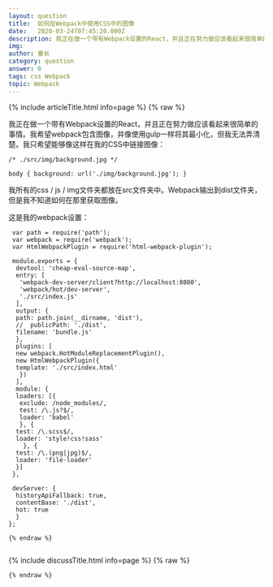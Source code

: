 ```yaml
---
layout: question
title:  如何在Webpack中使用CSS中的图像
date:   2020-03-24T07:45:20.000Z
description: 我正在做一个带有Webpack设置的React，并且正在努力做应该看起来很简单的事情。我希望webpack包含图像，并像使用gulp一样将其最小化，但我无...
img: 
author: 番长
category: question
answer: 0
tags: css Webpack
topic: Webpack
---
```

<div class="article-root">
  <div class="article">
    {% include articleTitle.html info=page %}
    {% raw %}
    <div class="article-content"><p><font style="vertical-align: inherit;"><font style="vertical-align: inherit;">我正在做一个带有Webpack设置的React，并且正在努力做应该看起来很简单的事情。</font><font style="vertical-align: inherit;">我希望webpack包含图像，并像使用gulp一样将其最小化，但我无法弄清楚。</font><font style="vertical-align: inherit;">我只希望能够像这样在我的CSS中链接图像：</font></font></p>

<pre><code>/* ./src/img/background.jpg */<font></font>
<font></font>
body { background: url('./img/background.jpg'); }<font></font>
</code></pre>

<p><font style="vertical-align: inherit;"><font style="vertical-align: inherit;">我所有的css / js / img文件夹都放在src文件夹中。</font><font style="vertical-align: inherit;">Webpack输出到dist文件夹，但是我不知道如何在那里获取图像。</font></font></p>

<p><font style="vertical-align: inherit;"><font style="vertical-align: inherit;">这是我的webpack设置：</font></font></p>

<pre><code> var path = require('path');<font></font>
 var webpack = require('webpack');<font></font>
 var HtmlWebpackPlugin = require('html-webpack-plugin');<font></font>
<font></font>
 module.exports = {<font></font>
  devtool: 'cheap-eval-source-map',<font></font>
  entry: [<font></font>
   'webpack-dev-server/client?http://localhost:8080',<font></font>
   'webpack/hot/dev-server',<font></font>
   './src/index.js'<font></font>
  ],<font></font>
  output: {<font></font>
  path: path.join(__dirname, 'dist'),<font></font>
  //  publicPath: './dist',<font></font>
  filename: 'bundle.js'<font></font>
  },<font></font>
  plugins: [<font></font>
  new webpack.HotModuleReplacementPlugin(),<font></font>
  new HtmlWebpackPlugin({<font></font>
  template: './src/index.html'<font></font>
   })<font></font>
  ],<font></font>
  module: {<font></font>
  loaders: [{<font></font>
   exclude: /node_modules/,<font></font>
   test: /\.js?$/,<font></font>
   loader: 'babel'<font></font>
   }, {<font></font>
  test: /\.scss$/,<font></font>
  loader: 'style!css!sass'<font></font>
    }, {<font></font>
  test: /\.(png|jpg)$/,<font></font>
  loader: 'file-loader'<font></font>
  }]<font></font>
 },<font></font>
<font></font>
 devServer: {<font></font>
  historyApiFallback: true,<font></font>
  contentBase: './dist',<font></font>
  hot: true<font></font>
  }<font></font>
};<font></font>
</code></pre></div>
    {% endraw %}
  </div>
  <p style="height: 0;width:0;overflow: hidden;"> 第3464篇《如何在Webpack中使用CSS中的图像》来自Winter(https://github.com/aiyld/aiyld.github.io)的站点</p>
  <div class="discuss-wrapper">
    {% include discussTitle.html info=page %}
    {% raw %}
    
    {% endraw %}
  </div>
<div>
